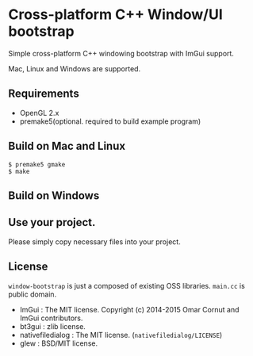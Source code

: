 # Cross-platform C++ Window/UI bootstrap 

Simple cross-platform C++ windowing bootstrap with ImGui support.

Mac, Linux and Windows are supported.

## Requirements

* OpenGL 2.x
* premake5(optional. required to build example program)

## Build on Mac and Linux

    $ premake5 gmake
    $ make

## Build on Windows

## Use your project.

Please simply copy necessary files into your project.

## License

`window-bootstrap` is just a composed of existing OSS libraries. `main.cc` is public domain.

* ImGui : The MIT license. Copyright (c) 2014-2015 Omar Cornut and ImGui contributors.
* bt3gui : zlib license. 
* nativefiledialog : The MIT license. (`nativefiledialog/LICENSE`)
* glew : BSD/MIT license.
